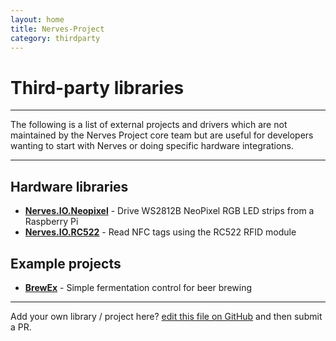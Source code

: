 ```yaml
---
layout: home
title: Nerves-Project
category: thirdparty
---
```

# Third-party libraries

<hr/>

The following is a list of external projects and drivers which are not
maintained by the Nerves Project core team but are useful for
developers wanting to start with Nerves or doing specific hardware
integrations.

<hr/>

## <a id="hardware"></a>Hardware libraries

* **[Nerves.IO.Neopixel](https://github.com/GregMefford/nerves_io_neopixel)** -
  Drive WS2812B NeoPixel RGB LED strips from a Raspberry Pi
* **[Nerves.IO.RC522](https://github.com/arjan/nerves_io_rc522)** -
  Read NFC tags using the RC522 RFID module


## <a id="examples"></a>Example projects

* **[BrewEx](https://github.com/tverlaan/brew_ex)** - Simple fermentation control for beer brewing


<hr/>

Add your own library / project here?
[edit this file on GitHub](https://github.com/nerves-project/nerves-project.github.com/edit/master/thirdparty.md)
and then submit a PR.
